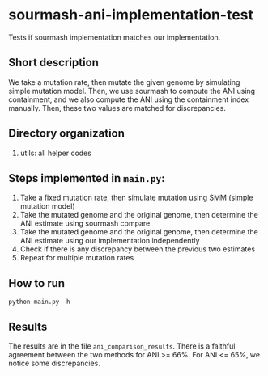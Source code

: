 # sourmash-ani-implementation-test

Tests if sourmash implementation matches our implementation.

## Short description
We take a mutation rate, then mutate the given genome by simulating simple mutation model.
Then, we use sourmash to compute the ANI using containment, and we also compute the ANI
using the containment index manually. Then, these two values are matched for discrepancies.

## Directory organization
1. utils: all helper codes

## Steps implemented in `main.py`:
1. Take a fixed mutation rate, then simulate mutation using SMM (simple mutation model)
1. Take the mutated genome and the original genome, then determine the ANI estimate using sourmash compare
1. Take the mutated genome and the original genome, then determine the ANI estimate using our implementation independently
1. Check if there is any discrepancy between the previous two estimates
1. Repeat for multiple mutation rates

## How to run
`python main.py -h`

## Results
The results are in the file `ani_comparison_results`.
There is a faithful agreement between the two methods for ANI >= 66%.
For ANI <= 65%, we notice some discrepancies.
